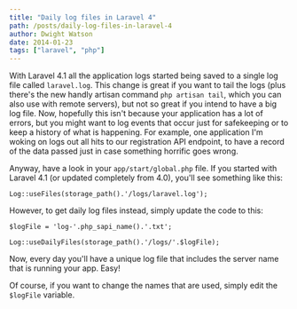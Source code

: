 ```yaml
---
title: "Daily log files in Laravel 4"
path: /posts/daily-log-files-in-laravel-4
author: Dwight Watson
date: 2014-01-23
tags: ["laravel", "php"]
---
```


With Laravel 4.1 all the application logs started being saved to a single log file called `laravel.log`. This change is great if you want to tail the logs (plus there's the new handly artisan command `php artisan tail`, which you can also use with remote servers), but not so great if you intend to have a big log file. Now, hopefully this isn't because your application has a lot of errors, but you might want to log events that occur just for safekeeping or to keep a history of what is happening. For example, one application I'm woking on logs out all hits to our registration API endpoint, to have a record of the data passed just in case something horrific goes wrong.

Anyway, have a look in your `app/start/global.php` file. If you started with Laravel 4.1 (or updated completely from 4.0), you'll see something like this:

	Log::useFiles(storage_path().'/logs/laravel.log');

However, to get daily log files instead, simply update the code to this:

	$logFile = 'log-'.php_sapi_name().'.txt';

	Log::useDailyFiles(storage_path().'/logs/'.$logFile);

Now, every day you'll have a unique log file that includes the server name that is running your app. Easy!

Of course, if you want to change the names that are used, simply edit the `$logFile` variable.
